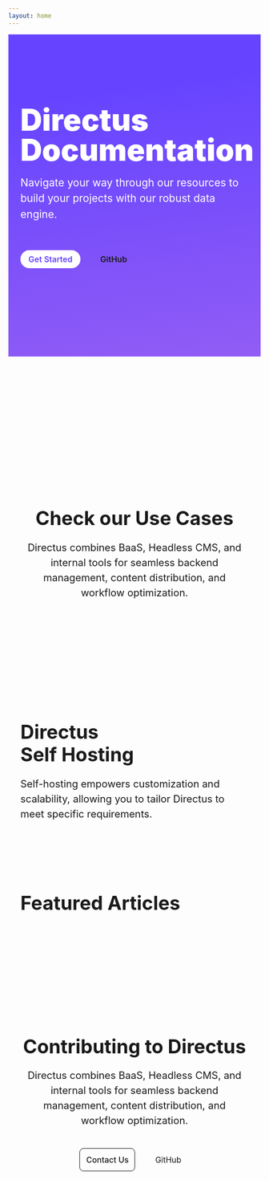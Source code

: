 ```yaml
---
layout: home
---
```


<script setup>
  import CodeToggler from "./.vitepress/components/home/CodeToggler.vue"
  import Footer from "./.vitepress/components/home/Footer.vue"
  import SelfHosting from "./.vitepress/components/home/SelfHosting.vue"
  import Article from "./.vitepress/components/home/Article.vue"
  import Github from "./.vitepress/components/home/icons/Github.vue"
  import Divider from "./.vitepress/components/Divider.vue"
  import { data as articles } from "./index.data.js"
</script>

<section class="hero">
  <div class="section-container section-padding--hero flex">
    <div class="hero-content">
      <h1 class="m-20 ">Directus Documentation</h1>
      <p class="m-20">
        Navigate your way through our resources to build your projects with our robust data engine.
      </p>
      <div class="hero-buttons">
        <a class="primary-btn" href="#">Get Started</a>
        <a class="secondary-btn inline-flex" href="#" target="_blank">GitHub<Github/></a
        >
      </div>
    </div>
    <CodeToggler class="hero-toggler" />
  </div>
</section>

<section class="section-container section-padding--lg">
  <Tabs class="white-bg" :tabs="['Developer Reference', 'User Guide']">
    <template #developer-reference>
      <Card
        title="Authentication"
        text="Directus provides powerful authentication capabilities to effortlessly implement a robust authentication system."
        url="https://www.google.com/"
        icon="check"
      />
      <Card
        title="GraphQL"
        text="Directus provides powerful authentication capabilities to effortlessly implement a robust authentication system."
        url="https://www.google.com/"
        icon="full_stacked_bar_chart"
      />
      <Card
        title="APIs"
        text="Directus provides powerful authentication capabilities to effortlessly implement a robust authentication system."
        url="https://www.google.com/"
        icon="api"
      />
      <Card
        title="Extensions"
        text="Directus provides powerful authentication capabilities to effortlessly implement a robust authentication system."
        url="https://www.google.com/"
        icon="extension"
      />
      <Card
        title="Real Time"
        text="Directus provides powerful authentication capabilities to effortlessly implement a robust authentication system."
        url="https://www.google.com/"
        icon="insights"
      />
      <Card
        title="Self Hosting"
        text="Directus provides powerful authentication capabilities to effortlessly implement a robust authentication system."
        url="https://www.google.com/"
        icon="view_module"
      />
    </template>
    <template #user-guide>
      <Card
        title="Extensions"
        text="Directus provides powerful authentication capabilities to effortlessly implement a robust authentication system."
        url="https://www.google.com/"
      />
      <Card
        title="Real Time"
        text="Directus provides powerful authentication capabilities to effortlessly implement a robust authentication system."
        url="https://www.google.com/"
      />
      <Card
        title="Self Hosting"
        text="Directus provides powerful authentication capabilities to effortlessly implement a robust authentication system."
        url="https://www.google.com/"
      />
    </template>
  </Tabs>
</section>

<section class="gray-bg">
  <div class="section-container section-padding--md">
    <div class="header centered-text vp-doc">
      <h2>Check our Use Cases</h2>
      <p class="m-20 text-muted">
        Directus combines BaaS, Headless CMS, and internal tools for seamless
        backend management, content distribution, and workflow optimization.
      </p>
    </div>
    <div class="grid-3">
      <Article title="Backend-As-A-Service" tag="Backend" desc="Quickly build digital
      projects with our feature-rich toolkit that configures your backend logic." img="/assets/baas.png" url='#' />
      <Article title="Headless CMS" tag="CMS" desc="Manage content, users, and assets with no limitations or barriers." img="/assets/headless-cms.png" url='#' />
      <Article title="Internal Tools" tag="Tools" desc="Build workflows, dashboards and  customized internal apps faster." img="/assets/internal-tools.png" url='#' />
    </div>
  </div>
</section>

<section class="section-padding--md">
  <div class="section-container flex">
    <div class="header vp-doc max-width">
      <h2 class="sh-heading">Directus <span style="white-space:nowrap;">Self Hosting</span></h2>
      <p class="m-20 text-muted">
        Self-hosting empowers customization and scalability, allowing you to tailor Directus to meet specific requirements.
      </p>
    </div>
    <div class="grid-2 m-20">
      <SelfHosting class="m-20" title="Docker Guide" desc="Get up and running with our Docker Guide." img="/assets/docker.png" url='#' />
      <SelfHosting class="m-20" title="CLI" desc="Get up and running with our CLI Guide." img="/assets/cli.png" url='#' />
    </div>
  </div>
</section>

<div class="section-container">
  <Divider />
</div>

<section class="section-container section-padding--md">
  <div class="header vp-doc">
    <h2>Featured Articles</h2>
  </div>

  <div class="article-grid section-padding--md">
    <Article v-for="article in articles.data" :title="article.title" :tag="article.category" :img="article.image" :url='article.slug' :author="article.author" :date="new Date(article.publish_date).toDateString()"  />
  </div>
</section>

<div class="section-container">
  <Divider />
</div>

<section class="section-container section-padding--md">
  <div class="header centered-text vp-doc">
    <h2>Contributing to Directus</h2>
    <p class="m-20 text-muted">
      Directus combines BaaS, Headless CMS, and internal tools for seamless
      backend management, content distribution, and workflow optimization.
    </p>
    <div class="max-btn-width">
      <a class="outline-btn" href="#">Contact Us</a>
      <a class="secondary-btn inline-flex " href="#" target="_blank">GitHub<Github/></a
        >
    </div>
  </div>
  <div class="grid-3">
    <Card
    h="3"
    title="Report a Bug"
    text="Directus provides powerful authentication capabilities to effortlessly implement a robust authentication system."
    url="https://www.google.com/"
    icon="bug_report"
    />
    <Card
    h="3"
    title="Create a PR"
    text="Directus provides powerful authentication capabilities to effortlessly implement a robust authentication system."
    url="https://www.google.com/"
    icon="domain_verification"
    />
    <Card
    h="3"
    title="Request a Feature"
    text="Directus provides powerful authentication capabilities to effortlessly implement a robust authentication system."
    url="https://www.google.com/"
    icon="post_add"
    />
  </div>
</section>

<Footer />

<style>
.VPHome {
  max-width: unset;

}
.VPHome[data-v-ecbca2fe] {
 padding-bottom: 0;
}
.vp-doc h2 {
  border-top: 0;
  margin: 0;
  line-height: 1.2;
}
.vp-doc a {
  color: var(--vp-c-text-1);
}
.vp-doc a:hover {
  text-decoration: none;
}

a {
  cursor: pointer;
  font-size: 16px;
  text-decoration: none;
}

hr {
  border-color: #dadada57;
  margin: 0 120px;
}

:root {
  --vp-layout-max-width: 1280px;
}

.section-container {
  padding-inline: 24px;
  max-width: var(--vp-layout-max-width);
  margin-inline: auto;
}

.section-padding--md {
 padding-block: 60px;
}

.section-padding--lg {
  padding-block: 120px;
}

.section-padding--hero {
 padding-block: 120px;
}

.hero {
  background: #011026;
  background: linear-gradient(172deg,#64f 20%,#f9d 300%);
  color: white;
}

.hero-badge {
  background: #FF99DD;
  border-radius: 6px;
  display: inline-block;
  font-size: 13px;
  font-weight: 600;
  padding: 4px;
}

.hero-content {
  max-width: 580px;
}
.hero-content h1 {
  font-size: 60px;
  font-weight: 900;
  line-height: 1;

}
.hero-content p {
  font-size: 21px;
  line-height: 1.5;

}
.hero-buttons {
  margin: 48px 0;
  max-width: 300px;
  font-weight: 600;
}

.outline-btn {
	display: inline-block;
	border: 1px solid;
	border-color: var(--vp-c-divider);
	border-radius: 8px;
	color: var(--vp-c-text-1);
	font-weight: 500;
	margin-top: 20px;
	padding: 12px;
}

.primary-btn {
  background: #fff;
  border-radius: 24px;
  color: #64f;
  font-size: 16px;
  padding: 8px 16px;
}
.primary-btn:hover {
  background-color: #f0f4f9;
  transition: 0.4s;
}
.secondary-btn {
  padding: 16px;
  margin-left: 20px;
}

.secondary-btn:hover {
  text-decoration: underline;
}
.hero-toggler {
  background-color: #1F1938;
  border-radius: 8px;
  width: 100%;
  max-width: 590px;

}
.flex {
  display: flex;
  align-items: center;
  justify-content: space-between;
}
.inline-flex {
  display: inline-flex;
}

.white-bg {
  background: var(--vp-c-bg);
}
.gray-bg {
  background: var(--vp-sidebar-bg-color);
}

.text-muted {
   color: var(--vp-c-text-2);
}

.header h2 {
  font-size: 38px;
}
.header p {
  font-size: 20px;
  line-height: 1.5;
}
.centered-text {
  text-align: center;
  max-width: 680px;
  margin: 0 auto;
}

.divider {
  height: 1px;
  background: var(--vp-c-divider);
}

.m-20 {
    margin: 20px 0;
}
.m-10 {
    margin: 10px 0;
}
.max-btn-width {
  max-width: 260px;
  margin: 0 auto;
}
.grid-2 {
	display: grid;
	grid-template-columns: repeat(2, 1fr);
	gap: 24px;
}
.grid-3 {
	display: grid;
	grid-template-columns: repeat(3, 1fr);
	gap: 24px;
  margin: 60px 0;
}
.grid-4 {
  display: grid;
	grid-template-columns: repeat(4, 1fr);
	gap: 12px;
  margin: 60px 0;
}

.article-grid {
  display: grid;
	grid-template-columns: repeat(1, 1fr);
	gap: 40px;
}

.max-width {
  max-width: 480px;
}

@media only screen and (min-width: 768px) {
  .sh-heading {
    max-width: 10ch;
  }

  .article-grid {
    grid-template-columns: repeat(4, 1fr);
    gap: 12px;
  }
}

@media only screen and (max-width: 768px) {
  .flex {
    flex-direction: column;
    align-items: stretch;
  }

  .header h2 {
    font-size: 28px;
  }
  .header p {
    font-size: 18px;
  }
  
  .grid-2, .grid-3, .grid-4 {
    grid-template-columns: 1fr;
  }

  .hero-toggler {
    display: none;
  }
  .hero-content h1 {
  font-size: 48px;
  }

  .section-padding--hero {
    padding-block: 32px;
  }
}

</style>
